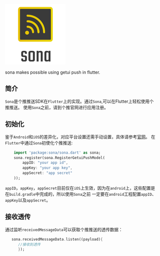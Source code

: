 ![logo](./arts/logo.png)

sona makes possible using getui push in flutter.

## 简介
`Sona`是个推推送SDK在`Flutter`上的实现。通过`Sona`,可以在Flutter上轻松使用个推推送。
使用`Sona`之前，请到个推官网进行应用注册。

## 初始化
鉴于`Android`和`iOS`的差异化，对应平台设置还需手动设置，具体请参考[官网](http://docs.getui.com/getui/mobile/android/androidstudio_maven/)。
在`Flutter`中通过`Sona`初使化个推推送:
```dart
    import 'package:sona/sona.dart' as sona;
    sona.register(sona.RegisterGetuiPushModel(
        appID: "your app id",
        appKey: "your app key",
        appSecret: "app secret"
    ));
```
`appID`，`appKey`，`appSecret`目前仅在`iOS`上生效，因为在`android`上，这些配置是在`build.gradle`中完成的，所以使用`Sona`之前
一定要在`android`工程配置`appID`、`appKey`以及`appSecret`。

## 接收透传
通过监听`receivedMessageData`可以获取个推推送的透传数据：
```dart
   sona.receivedMessageData.listen((payload){
      //接收到透传
      });
```

